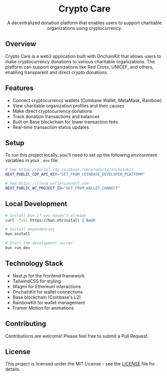 <h1 align="center">Crypto Care</h1>

<p align="center">A decentralized donation platform that enables users to support charitable organizations using cryptocurrency.</p>

## Overview

Crypto Care is a web3 application built with OnchainKit that allows users to make cryptocurrency donations to various charitable organizations. The platform can support organizations like Red Cross, UNICEF, and others, enabling transparent and direct crypto donations.

## Features

- Connect cryptocurrency wallets (Coinbase Wallet, MetaMask, Rainbow)
- View charitable organization profiles and their causes
- Make direct cryptocurrency donations
- Track donation transactions and balances
- Built on Base blockchain for lower transaction fees
- Real-time transaction status updates

## Setup

To run this project locally, you'll need to set up the following environment variables in your `.env` file:

```sh
# See https://portal.cdp.coinbase.com/products/onchainkit
NEXT_PUBLIC_CDP_API_KEY="GET_FROM_COINBASE_DEVELOPER_PLATFORM"

# See https://cloud.walletconnect.com
NEXT_PUBLIC_WC_PROJECT_ID="GET_FROM_WALLET_CONNECT"
```

## Local Development

```sh
# Install bun if you haven't already
curl -fsSL https://bun.sh/install | bash

# Install dependencies
bun install

# Start the development server
bun run dev
```

## Technology Stack

- Next.js for the frontend framework
- TailwindCSS for styling
- Wagmi for Ethereum interactions
- OnchainKit for wallet connections
- Base blockchain (Coinbase's L2)
- RainbowKit for wallet management
- Framer Motion for animations

## Contributing

Contributions are welcome! Please feel free to submit a Pull Request.

## License

This project is licensed under the MIT License - see the [LICENSE](LICENSE) file for details.
